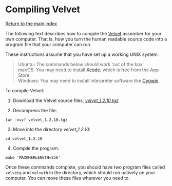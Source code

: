 # Compiling Velvet

[Return to the main index](../index.html)

The following text describes how to compile the [Velvet](https://www.ebi.ac.uk/~zerbino/velvet/) assember for your own computer.  That is, how you turn the human readable source code into a program file that your computer can run.

These instructions assume that you have set up a working UNIX system.

> Ubuntu: The commands below should work 'out of the box'<br>
> macOS: You may need to install [Xcode](https://developer.apple.com/xcode/), which is free from the App Store.<br>
> Windows: You may need to install interpreter software like [Cygwin](http://www.cygwin.com).

To compile Velvet:

1. Download the Velvet source files, [*velvet_1.2.10.tgz*](../code/velvet_1.2.10.tgz)

2. Decompress the file:
```
tar -xvzf velvet_1.2.10.tgz
```

3. Move into the directory *velvet_1.2.10*:
```
cd velvet_1.2.10
```

4. Compile the program:
```
make 'MAXKMERLENGTH=256'
```

Once these commands complete, you should have two program files called ```velvetg``` and ```velveth``` in the directory, which should run natively on your computer.  You can move these files wherever you need to.

